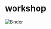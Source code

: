 # workshop
[![Binder](https://mybinder.org/badge_logo.svg)](https://mybinder.org/v2/gh/arjunpatel96/workshop/HEAD)
